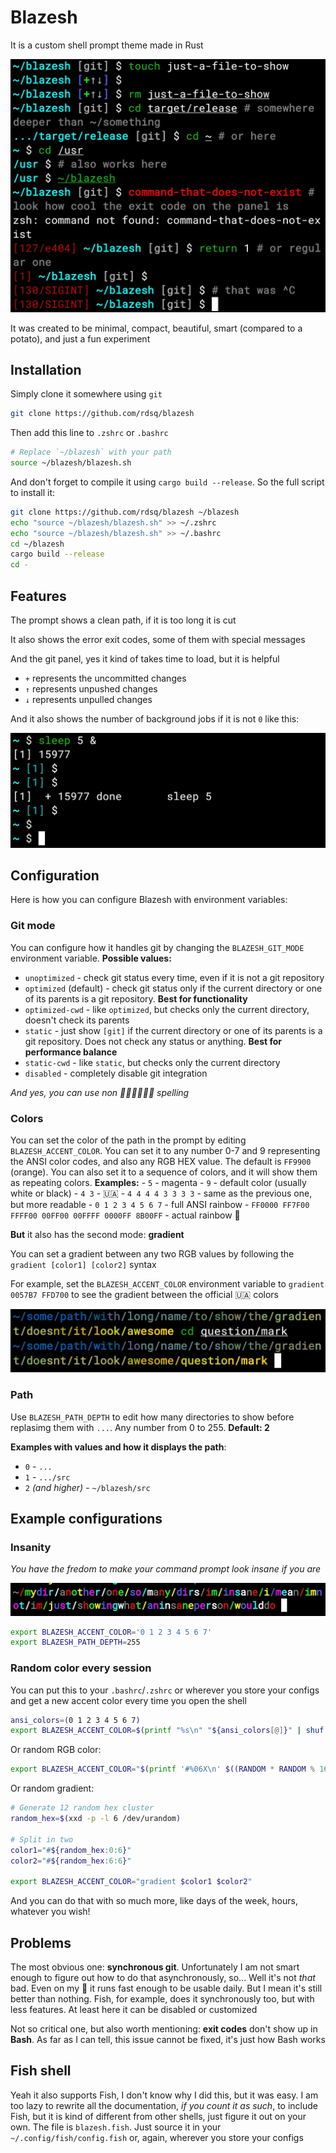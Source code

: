# Blazesh

It is a custom shell prompt theme made in Rust

![Blazesh demo](./media/demo.jpg)

It was created to be minimal, compact, beautiful, smart (compared to a potato), and just a fun experiment

## Installation

Simply clone it somewhere using `git`

```sh
git clone https://github.com/rdsq/blazesh
```

Then add this line to `.zshrc` or `.bashrc`

```zsh
# Replace `~/blazesh` with your path
source ~/blazesh/blazesh.sh
```

And don't forget to compile it using `cargo build --release`. So the full script to install it:

```sh
git clone https://github.com/rdsq/blazesh ~/blazesh
echo "source ~/blazesh/blazesh.sh" >> ~/.zshrc
echo "source ~/blazesh/blazesh.sh" >> ~/.bashrc
cd ~/blazesh
cargo build --release
cd -
```

## Features

The prompt shows a clean path, if it is too long it is cut

It also shows the error exit codes, some of them with special messages

And the git panel, yes it kind of takes time to load, but it is helpful

- `+` represents the uncommitted changes
- `↑` represents unpushed changes
- `↓` represents unpulled changes

And it also shows the number of background jobs if it is not `0` like this:

![Blazesh showing the jobs number in brackets as 1 after running `sleep 5` on background](./media/jobs.jpg)

## Configuration

Here is how you can configure Blazesh with environment variables:

### Git mode

You can configure how it handles git by changing the `BLAZESH_GIT_MODE` environment variable. **Possible values:**

- `unoptimized` - check git status every time, even if it is not a git repository
- `optimized` (default) - check git status only if the current directory or one of its parents is a git repository. **Best for functionality**
- `optimized-cwd` - like `optimized`, but checks only the current directory, doesn't check its parents
- `static` - just show `[git]` if the current directory or one of its parents is a git repository. Does not check any status or anything. **Best for performance balance**
- `static-cwd` - like `static`, but checks only the current directory
- `disabled` - completely disable git integration

*And yes, you can use non 🦅🦅🦅🦅🦅🦅 spelling*

### Colors

You can set the color of the path in the prompt by editing `BLAZESH_ACCENT_COLOR`. You can set it to any number 0-7 and 9 representing the ANSI color codes, and also any RGB HEX value. The default is `FF9900` (orange). You can also set it to a sequence of colors, and it will show them as repeating colors. **Examples:**
    - `5` - magenta
    - `9` - default color (usually white or black)
    - `4 3` - 🇺🇦
    - `4 4 4 4 3 3 3 3` - same as the previous one, but more readable
    - `0 1 2 3 4 5 6 7` - full ANSI rainbow
    - `FF0000 FF7F00 FFFF00 00FF00 00FFFF 0000FF 8B00FF` - actual rainbow 🌈

**But** it also has the second mode: **gradient**

You can set a gradient between any two RGB values by following the `gradient [color1] [color2]` syntax

For example, set the `BLAZESH_ACCENT_COLOR` environment variable to `gradient 0057B7 FFD700` to see the gradient between the official 🇺🇦 colors

![Really long path showing a gradient from blue to yellow](./media/gradient.jpg)

### Path

Use `BLAZESH_PATH_DEPTH` to edit how many directories to show before replasimg them with `...`. Any number from 0 to 255. **Default: 2**

**Examples with values and how it displays the path**:

- `0` - `...`
- `1` - `.../src`
- `2` *(and higher)* - `~/blazesh/src`

## Example configurations

### Insanity

*You have the fredom to make your command prompt look insane if you are*

![Command prompt showing path of ~/mydir/another/one/so/many/dirs/im/insane/i/mean/imnot/im/just/showingwhat/aninsaneperson/woulddo in full and repeating ANSI rainbow](./media/insanity.jpg)

```sh
export BLAZESH_ACCENT_COLOR='0 1 2 3 4 5 6 7'
export BLAZESH_PATH_DEPTH=255
```

### Random color every session

You can put this to your `.bashrc`/`.zshrc` or wherever you store your configs and get a new accent color every time you open the shell

```sh
ansi_colors=(0 1 2 3 4 5 6 7)
export BLAZESH_ACCENT_COLOR=$(printf "%s\n" "${ansi_colors[@]}" | shuf -n 1)
```

Or random RGB color:

```sh
export BLAZESH_ACCENT_COLOR="$(printf '#%06X\n' $((RANDOM * RANDOM % 16777216)))"
```

Or random gradient:

```sh
# Generate 12 random hex cluster
random_hex=$(xxd -p -l 6 /dev/urandom)

# Split in two
color1="#${random_hex:0:6}"
color2="#${random_hex:6:6}"

export BLAZESH_ACCENT_COLOR="gradient $color1 $color2"
```

And you can do that with so much more, like days of the week, hours, whatever you wish!

## Problems

The most obvious one: **synchronous git**. Unfortunately I am not smart enough to figure out how to do that asynchronously, so... Well it's not *that* bad. Even on my 🥔 it runs fast enough to be usable daily. But I mean it's still better than nothing. Fish, for example, does it synchronously too, but with less features. At least here it can be disabled or customized

Not so critical one, but also worth mentioning: **exit codes** don't show up in **Bash**. As far as I can tell, this issue cannot be fixed, it's just how Bash works

## Fish shell

Yeah it also supports Fish, I don't know why I did this, but it was easy. I am too lazy to rewrite all the documentation, *if you count it as such*, to include Fish, but it is kind of different from other shells, just figure it out on your own. The file is `blazesh.fish`. Just source it in your `~/.config/fish/config.fish` or, again, wherever you store your configs
